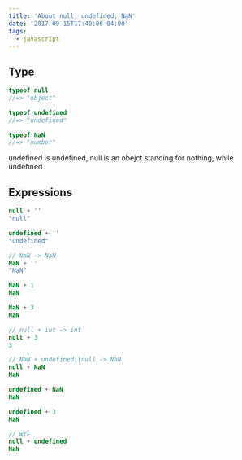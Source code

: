 ```yaml
---
title: 'About null, undefined, NaN'
date: '2017-09-15T17:40:06-04:00'
tags:
  - javascript
---
```

## Type
```js
typeof null
//=> "object"

typeof undefined
//=> "undefined"

typeof NaN
//=> "number"
```
undefined is undefined, null is an obejct standing for nothing, while undefined 


## Expressions
```js
null + ''
"null"

undefined + ''
"undefined"

// NaN -> NaN
NaN + ''
"NaN"

NaN + 1
NaN

NaN + 3
NaN

// null + int -> int
null + 3
3

// NaN + undefined||null -> NaN
null + NaN
NaN

undefined + NaN
NaN

undefined + 3
NaN

// WTF
null + undefined
NaN
```

